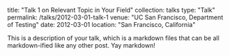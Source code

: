 
title: "Talk 1 on Relevant Topic in Your Field"
collection: talks
type: "Talk"
permalink: /talks/2012-03-01-talk-1
venue: "UC San Francisco, Department of Testing"
date: 2012-03-01
location: "San Francisco, California"


This is a description of your talk, which is a markdown files that can be all markdown-ified like any other post. Yay markdown!
